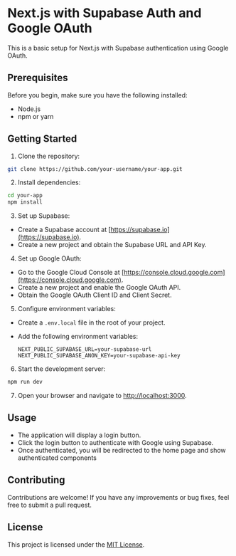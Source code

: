 # Next.js with Supabase Auth and Google OAuth

This is a basic setup for Next.js with Supabase authentication using Google OAuth.

## Prerequisites

Before you begin, make sure you have the following installed:

- Node.js
- npm or yarn

## Getting Started

1. Clone the repository:

  ```bash
  git clone https://github.com/your-username/your-app.git
  ```

2. Install dependencies:

  ```bash
  cd your-app
  npm install
  ```

3. Set up Supabase:

  - Create a Supabase account at [https://supabase.io](https://supabase.io).
  - Create a new project and obtain the Supabase URL and API Key.

4. Set up Google OAuth:

  - Go to the Google Cloud Console at [https://console.cloud.google.com](https://console.cloud.google.com).
  - Create a new project and enable the Google OAuth API.
  - Obtain the Google OAuth Client ID and Client Secret.

5. Configure environment variables:

  - Create a `.env.local` file in the root of your project.
  - Add the following environment variables:

    ```plaintext
    NEXT_PUBLIC_SUPABASE_URL=your-supabase-url
    NEXT_PUBLIC_SUPABASE_ANON_KEY=your-supabase-api-key
    ```

6. Start the development server:

  ```bash
  npm run dev
  ```

7. Open your browser and navigate to [http://localhost:3000](http://localhost:3000).

## Usage

- The application will display a login button.
- Click the login button to authenticate with Google using Supabase.
- Once authenticated, you will be redirected to the home page and show authenticated components

## Contributing

Contributions are welcome! If you have any improvements or bug fixes, feel free to submit a pull request.

## License

This project is licensed under the [MIT License](LICENSE).
